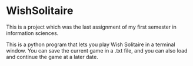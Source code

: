 # WishSolitaire
This is a project which was the last assignment of my first semester in information sciences.



This is a python program that lets you play Wish Solitaire in a terminal window.
You can save the current game in a .txt file, and you can also load and continue the game at a later date.
